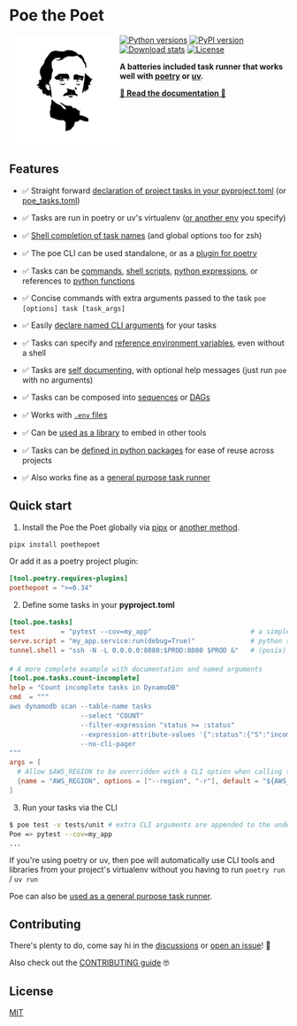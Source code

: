 # Poe the Poet

<img alt="Poe the Poet" src="https://raw.githubusercontent.com/nat-n/poethepoet/main/docs/_static/poe_logo_x2000.png" height="200" width="200" align="left"/>

[![Python versions](https://img.shields.io/badge/python-3.9%20%E2%80%93%203.13-blue)](https://pypi.org/project/poethepoet/)
[![PyPI version](https://img.shields.io/pypi/v/poethepoet.svg)](https://pypi.org/project/poethepoet/)
[![Download stats](https://img.shields.io/pypi/dm/poethepoet.svg)](https://pypistats.org/packages/poethepoet)
[![License](https://img.shields.io/pypi/l/ansicolortags.svg)](https://github.com/nat-n/poethepoet/blob/doc/init-sphinx/LICENSE)

**A batteries included task runner that works well with [poetry](https://python-poetry.org/) or [uv](https://docs.astral.sh/uv/).**

**[📖 Read the documentation 📖](https://poethepoet.natn.io/)**

<br clear="both"/>

## Features

- ✅ Straight forward [declaration of project tasks in your pyproject.toml](https://poethepoet.natn.io/tasks/index.html) (or [poe_tasks.toml](https://poethepoet.natn.io/guides/without_poetry.html#usage-without-pyproject-toml))

- ✅ Tasks are run in poetry or uv's virtualenv ([or another env](https://poethepoet.natn.io/index.html#usage-without-poetry) you specify)

- ✅ [Shell completion of task names](https://poethepoet.natn.io/installation.html#shell-completion) (and global options too for zsh)

- ✅ The poe CLI can be used standalone, or as a [plugin for poetry](https://poethepoet.natn.io/poetry_plugin.html)

- ✅ Tasks can be [commands](https://poethepoet.natn.io/tasks/task_types/cmd.html), [shell scripts](https://poethepoet.natn.io/tasks/task_types/shell.html), [python expressions](https://poethepoet.natn.io/tasks/task_types/expr.html), or references to [python functions](https://poethepoet.natn.io/tasks/task_types/script.html)

- ✅ Concise commands with extra arguments passed to the task `poe [options] task [task_args]`

- ✅ Easily [declare named CLI arguments](https://poethepoet.natn.io/guides/args_guide.html) for your tasks

- ✅ Tasks can specify and [reference environment variables](https://poethepoet.natn.io/tasks/task_types/cmd.html#ref-env-vars), even without a shell

- ✅ Tasks are [self documenting](https://poethepoet.natn.io/guides/help_guide.html), with optional help messages (just run `poe` with no arguments)

- ✅ Tasks can be composed into [sequences](https://poethepoet.natn.io/guides/composition_guide.html#composing-tasks-into-sequences) or [DAGs](https://poethepoet.natn.io/guides/composition_guide.html#composing-tasks-into-graphs)

- ✅ Works with [`.env` files](https://poethepoet.natn.io/tasks/options.html#loading-environment-variables-from-an-env-file)

- ✅ Can be [used as a library](https://poethepoet.natn.io/guides/library_guide.html) to embed in other tools

- ✅ Tasks can be [defined in python packages](https://poethepoet.natn.io/guides/packaged_tasks.html) for ease of reuse across projects

- ✅ Also works fine as a [general purpose task runner](https://poethepoet.natn.io/guides/without_poetry.html)


## Quick start

1. Install the Poe the Poet globally via [pipx](https://pypa.github.io/pipx/) or [another method](https://poethepoet.natn.io/installation.html).

  ```sh
  pipx install poethepoet
  ```

  Or add it as a poetry project plugin:

  ```toml
  [tool.poetry.requires-plugins]
  poethepoet = ">=0.34"
  ```

2. Define some tasks in your **pyproject.toml**

  ```toml
  [tool.poe.tasks]
  test         = "pytest --cov=my_app"                         # a simple command task
  serve.script = "my_app.service:run(debug=True)"              # python script based task
  tunnel.shell = "ssh -N -L 0.0.0.0:8080:$PROD:8080 $PROD &"   # (posix) shell based task

  # A more complete example with documentation and named arguments
  [tool.poe.tasks.count-incomplete]
  help = "Count incomplete tasks in DynamoDB"
  cmd  = """
  aws dynamodb scan --table-name tasks
                    --select "COUNT"
                    --filter-expression "status >= :status"
                    --expression-attribute-values '{":status":{"S":"incomplete"}}'
                    --no-cli-pager
  """
  args = [
    # Allow $AWS_REGION to be overridden with a CLI option when calling the task
    {name = "AWS_REGION", options = ["--region", "-r"], default = "${AWS_REGION}"}
  ]
  ```

3. Run your tasks via the CLI

  ```sh
  $ poe test -v tests/unit # extra CLI arguments are appended to the underlying command
  Poe => pytest --cov=my_app
  ...
  ```

If you're using poetry or uv, then poe will automatically use CLI tools and libraries from your project's virtualenv without you having to run `poetry run` / `uv run`

Poe can also be [used as a general purpose task runner](https://poethepoet.natn.io/guides/without_poetry.html).

## Contributing

There's plenty to do, come say hi in the [discussions](https://github.com/nat-n/poethepoet/discussions) or [open an issue](https://github.com/nat-n/poethepoet/issues)! 👋

Also check out the [CONTRIBUTING guide](https://github.com/nat-n/poethepoet/blob/main/.github/CONTRIBUTING.rst) 🤓


## License

[MIT](https://github.com/nat-n/poethepoet/blob/main/LICENSE)
